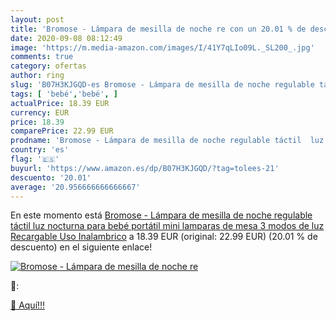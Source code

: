 ```yaml
---
layout: post
title: 'Bromose - Lámpara de mesilla de noche re con un 20.01 % de descuento'
date: 2020-09-08 08:12:49
image: 'https://m.media-amazon.com/images/I/41Y7qLIo09L._SL200_.jpg'
comments: true
category: ofertas
author: ring
slug: 'B07H3KJGQD-es Bromose - Lámpara de mesilla de noche regulable táctil luz...'
tags: [ 'bebé','bebé', ]
actualPrice: 18.39 EUR
currency: EUR
price: 18.39
comparePrice: 22.99 EUR
prodname: 'Bromose - Lámpara de mesilla de noche regulable táctil  luz nocturna para bebé  portátil  mini lamparas de mesa  3 modos  de luz Recargable Uso Inalambrico'
country: 'es'
flag: '🇪🇸'
buyurl: 'https://www.amazon.es/dp/B07H3KJGQD/?tag=tolees-21'
descuento: '20.01'
average: '20.956666666666667'
---
```


En este momento está [Bromose - Lámpara de mesilla de noche regulable táctil  luz nocturna para bebé  portátil  mini lamparas de mesa  3 modos  de luz Recargable Uso Inalambrico](https://www.amazon.es/dp/B07H3KJGQD/?tag=tolees-21) a 18.39 EUR (original: 22.99 EUR) (20.01 %  de descuento) en el siguiente enlace!

[![Bromose - Lámpara de mesilla de noche re](https://m.media-amazon.com/images/I/41Y7qLIo09L._SL200_.jpg)](https://www.amazon.es/dp/B07H3KJGQD/?tag=tolees-21)

🔎:


[🛒 Aquí!!!](https://www.amazon.es/dp/B07H3KJGQD/?tag=tolees-21)
